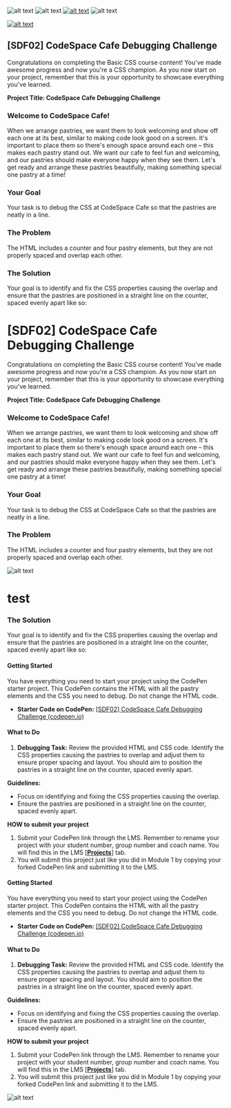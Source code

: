 ![alt text](https://codespace.ams3.digitaloceanspaces.com/lesson/2012/embedded/Learning%20Objectives-small.png)
![alt text](https://www.loomly.com/hs-fs/hubfs/Imported_Blog_Media/earth-Apr-03-2024-12-19-31-1897-AM.gif?width=540&height=540&name=earth-Apr-03-2024-12-19-31-1897-AM.gif)
[![alt text](https://img.youtube.com/vi/_z-1fTlSDF0/0.jpg)](https://www.youtube.com/watch?v=_z-1fTlSDF0)
![alt text](https://github.com/CodeSpace-Team/sdf-project-solutions/blob/main/%5BSDF02%5D%20Basic%20CSS/images/solution.png?raw=true)


<a href="https://www.youtube.com/watch?v=dQw4w9WgXcQ" target="blank">
  <img src="https://img.youtube.com/vi/dQw4w9WgXcQ/0.jpg" alt="alt text">
</a>


## [SDF02] CodeSpace Cafe Debugging Challenge

Congratulations on completing the Basic CSS course content! You've made awesome progress and now you're a CSS champion. As you now start on your project, remember that this is your opportunity to showcase everything you've learned. 

**Project Title: CodeSpace Cafe Debugging Challenge**
### Welcome to CodeSpace Cafe!

When we arrange pastries, we want them to look welcoming and show off each one at its best, similar to making code look good on a screen. It's important to place them so there's enough space around each one – this makes each pastry stand out. We want our cafe to feel fun and welcoming, and our pastries should make everyone happy when they see them. Let's get ready and arrange these pastries beautifully, making something special one pastry at a time!
### Your Goal
Your task is to debug the CSS at CodeSpace Cafe so that the pastries are neatly in a line.
### The Problem
 The HTML includes a counter and four pastry elements, but they are not properly spaced and overlap each other. 



### The Solution

Your goal is to identify and fix the CSS properties causing the overlap and ensure that the pastries are positioned in a straight line on the counter, spaced evenly apart like so:

# [SDF02] CodeSpace Cafe Debugging Challenge

Congratulations on completing the Basic CSS course content! You've made awesome progress and now you're a CSS champion. As you now start on your project, remember that this is your opportunity to showcase everything you've learned. 

**Project Title: CodeSpace Cafe Debugging Challenge**
### Welcome to CodeSpace Cafe!

When we arrange pastries, we want them to look welcoming and show off each one at its best, similar to making code look good on a screen. It's important to place them so there's enough space around each one – this makes each pastry stand out. We want our cafe to feel fun and welcoming, and our pastries should make everyone happy when they see them. Let's get ready and arrange these pastries beautifully, making something special one pastry at a time!
### Your Goal
Your task is to debug the CSS at CodeSpace Cafe so that the pastries are neatly in a line.
### The Problem
 The HTML includes a counter and four pastry elements, but they are not properly spaced and overlap each other. 

![alt text](https://github.com/CodeSpace-Team/sdf-project-solutions/blob/main/%5BSDF02%5D%20Basic%20CSS/images/problem.png?raw=true)
# test

### The Solution

Your goal is to identify and fix the CSS properties causing the overlap and ensure that the pastries are positioned in a straight line on the counter, spaced evenly apart like so:



#### **Getting Started**

You have everything you need to start your project using the CodePen starter project. This CodePen contains the HTML with all the pastry elements and the CSS you need to debug. Do not change the HTML code.

- **Starter Code on CodePen:** [[SDF02] CodeSpace Cafe Debugging Challenge (codepen.io)](https://codepen.io/codespace-academy/pen/VwRoeBp)
#### What to Do

1. **Debugging Task:** Review the provided HTML and CSS code. Identify the CSS properties causing the pastries to overlap and adjust them to ensure proper spacing and layout. You should aim to position the pastries in a straight line on the counter, spaced evenly apart.
   
**Guidelines:**

- Focus on identifying and fixing the CSS properties causing the overlap.
- Ensure the pastries are positioned in a straight line on the counter, spaced evenly apart.

**HOW to submit your project**

1. Submit your CodePen link through the LMS. Remember to rename your project with your student number, group number and coach name. You will find this in the LMS [**[Projects](https://learn.codespace.co.za/projects)**] tab.
2. You will submit this project just like you did in Module 1 by copying your forked CodePen link and submitting it to the LMS. 



#### **Getting Started**

You have everything you need to start your project using the CodePen starter project. This CodePen contains the HTML with all the pastry elements and the CSS you need to debug. Do not change the HTML code.

- **Starter Code on CodePen:** [[SDF02] CodeSpace Cafe Debugging Challenge (codepen.io)](https://codepen.io/codespace-academy/pen/VwRoeBp)
#### What to Do

1. **Debugging Task:** Review the provided HTML and CSS code. Identify the CSS properties causing the pastries to overlap and adjust them to ensure proper spacing and layout. You should aim to position the pastries in a straight line on the counter, spaced evenly apart.
   
**Guidelines:**

- Focus on identifying and fixing the CSS properties causing the overlap.
- Ensure the pastries are positioned in a straight line on the counter, spaced evenly apart.

**HOW to submit your project**

1. Submit your CodePen link through the LMS. Remember to rename your project with your student number, group number and coach name. You will find this in the LMS [**[Projects](https://learn.codespace.co.za/projects)**] tab.
2. You will submit this project just like you did in Module 1 by copying your forked CodePen link and submitting it to the LMS. 

![alt text](https://github.com/CodeSpace-Team/sdf-project-solutions/blob/main/%5BSDF02%5D%20Basic%20CSS/images/SDF02Submission.gif?raw=true)
